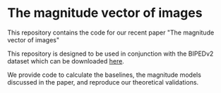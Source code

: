# The magnitude vector of images


This repository contains the code for our recent paper "The magnitude vector of images"

This repository is designed to be used in conjunction with the BIPEDv2 dataset which can be downloaded [here](https://drive.google.com/drive/folders/1lZuvJxL4dvhVGgiITmZsjUJPBBrFI_bM).

We provide code to calculate the baselines, the magnitude models discussed in the paper, and reproduce our theoretical validations.
